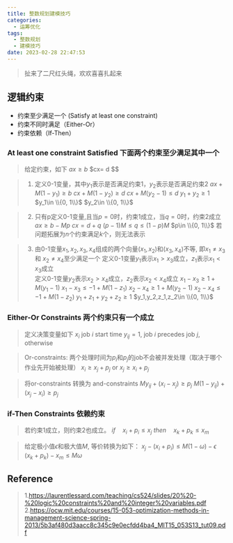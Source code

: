 ```yaml
---
title: 整数规划建模技巧
categories:
  - 运筹优化
tags:
  - 整数规划
  - 建模技巧
date: 2023-02-28 22:47:53
---
```

> 扯来了二尺红头绳，欢欢喜喜扎起来

## 逻辑约束
- 约束至少满足一个 (Satisfy at least one constraint)
- 约束不同时满足（Either-Or）
- 约束依赖（If-Then）

### At least one constraint Satisfied 下面两个约束至少满足其中一个
>给定约束，如下
$ax\geq b$
$cx= d $$

>1. 定义0-1变量，其中$y_1$表示是否满足约束1，$y_2$表示是否满足约束2
$ax + M(1-y_{1}) \geq b$
$cx + M(1-y_{2}) \geq d$
$cx + M(y_{2}-1) \leq d$
$y_{1} + y_{2} \geq 1$
$y_1\in \\{0, 1\\}$
$y_2\in \\{0, 1\\}$

>2. 只有p定义0-1变量,且当$p=0$时，约束1成立，当$q=0$时，约束2成立
$ax \geq b - Mp$
$cx = d + q$
$(p-1)M \leq q \leq (1-p)M$
$p\in \\{0, 1\\}$
若问题拓展为$n$个约束满足$k$个，则无法表示

>3. 由0-1变量$x_1, x_2, x_3, x_4$组成的两个向量$(x_1, x_2)$和$(x_3,x_4)$不等, 即$x_1\neq x_3$ 和 $x_2\neq x_4$至少满足一个
定义0-1变量$y_1$表示$x_1>x_3$成立，$z_1$表示$x_1<x_3$成立 \
定义0-1变量$y_2$表示$x_2>x_4$成立，$z_2$表示$x_2<x_4$成立
$x_1 - x_3 \geq 1 + M(y_1-1)$
$x_1 - x_3 \leq -1 + M(1-z_1)$
$x_2 - x_4 \geq 1 + M(y_2-1)$
$x_2 - x_4 \leq -1 + M(1-z_2)$
$y_1+z_1+y_2+z_2\geq 1$
$y_1,y_2,z_1,z_2\in \\{0, 1\\}$

### Either-Or Constraints 两个约束只有一个成立
>定义决策变量如下
$x_i$ job $i$ start time
$y_{ij}=1$, job $i$ precedes job $j$, otherwise

>Or-constraints: 两个处理时间为$p_i$和$p_j$的job不会被并发处理（取决于哪个作业先开始被处理）
$x_i \geq x_j + p_j$  or
$x_j \geq x_i + p_j$

>将or-constraints 转换为 and-constraints
$My_{ij} + (x_i - x_j) \geq p_j$
$M(1-y_{ij}) + (x_j - x_i) \geq p_j$

### if-Then Constraints 依赖约束
>若约束1成立，则约束2也成立。
$if \quad x_i + p_i \leq x_j$    $then \quad x_k + p_k \leq x_m$

>给定极小值$\epsilon$和极大值$M$, 等价转换为如下：
$x_j - (x_i+p_i) \leq M(1-\omega) - \epsilon$
$(x_k+p_k) -x_m \leq M\omega$


## Reference
>1.https://laurentlessard.com/teaching/cs524/slides/20%20-%20logic%20constraints%20and%20integer%20variables.pdf
>2.https://ocw.mit.edu/courses/15-053-optimization-methods-in-management-science-spring-2013/5b3af480d3aacc8c345c9e0ecfdd4ba4_MIT15_053S13_tut09.pdf













